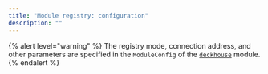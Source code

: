```yaml
---
title: "Module registry: configuration"
description: ""
---
```


{% alert level="warning" %}
The registry mode, connection address, and other parameters are specified in the `ModuleConfig` of the [`deckhouse`](https://deckhouse.ru/products/kubernetes-platform/documentation/v1/modules/deckhouse/) module.
{% endalert %}

<!-- SCHEMA -->
